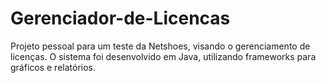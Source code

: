 # Gerenciador-de-Licencas
Projeto pessoal para um teste da Netshoes, visando o gerenciamento de licenças.  O sistema foi desenvolvido em Java, utilizando frameworks para gráficos e relatórios.
